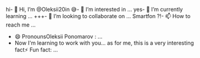 hi- 👋 Hi, I’m @Oleksii20in
😅- 👀 I’m interested in ...
yes- 🌱 I’m currently learning ...
+++- 💞️ I’m looking to collaborate on ...
Smartfon ?!- 📫 How to reach me ...
- 😄 PronounsOleksii Ponomarov : ...
- Now I'm learning to work with you... as for me, this is a very interesting fact⚡ Fun fact: ...

<!---
Oleksii20in/Oleksii20in is a ✨ special ✨ repository because its `README.md` (this file) appears on your GitHub profile.
You can click the Preview link to take a look at your changes.
--->
